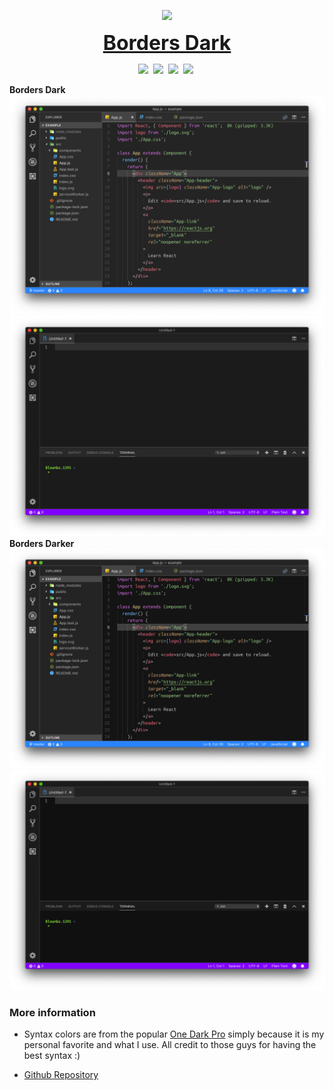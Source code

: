 <p align="center">
    <img src="https://raw.githubusercontent.com/Bloumbs/Borders-Dark/master/icon.png"
        height="160">
</p>
<p class="big" align="center"><b><font color="blue"><font size="6"><a href="https://marketplace.visualstudio.com/items?itemName=bloumbs.borders-dark">Borders Dark</a></font></font></b></p>

<p align="center">
    <a>
        <img src="https://img.shields.io/visual-studio-marketplace/v/bloumbs.borders-dark.svg?style=flat" />&nbsp;</a>
    <a>
        <img src="https://img.shields.io/visual-studio-marketplace/d/bloumbs.borders-dark.svg?colorB=green&style=flat" />&nbsp;</a>
    <a>
        <img src="https://img.shields.io/github/last-commit/bloumbs/borders-dark.svg?colorB=magenta&style=flat" />&nbsp;</a>
    <a>
        <img src="https://img.shields.io/github/issues/bloumbs/borders-dark.svg?colorB=orange&style=flat" />&nbsp;</a>
</p>

**Borders Dark**
![Screenshot1](images/borders-dark-example.png)
![Screenshot1](images/borders-dark-new-file.png)
**Borders Darker**
![Screenshot1](images/borders-darker-example.png)
![Screenshot2](images/borders-darker-new-file.png)

### More information

- Syntax colors are from the popular [One Dark Pro](https://marketplace.visualstudio.com/items?itemName=zhuangtongfa.Material-theme) simply because it is my personal favorite and what I use. All credit to those guys for having the best syntax :)

- [Github Repository](https://github.com/Bloumbs/Borders-Dark)
